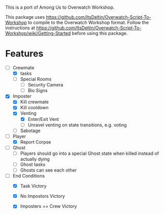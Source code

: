 This is a port of Among Us to Overwatch Workshop.

This package uses https://github.com/ItsDeltin/Overwatch-Script-To-Workshop to compile to the Overwatch Workshop format.
Follow the instructions at https://github.com/ItsDeltin/Overwatch-Script-To-Workshop/wiki/Getting-Started before using this package.

# Features

- [ ] Crewmate
  - [x] tasks
  - [ ] Special Rooms
    - [ ] Security Camera
    - [ ] Bio Signs
- [x] Imposter
  - [x] Kill crewmate
  - [x] Kill cooldown
  - [x] Venting
    - [x] Enter/Exit Vent
    - [ ] Unravel venting on state transitions, e.g. voting
  - [ ] Sabotage
- [ ] Player
  - [x] Report Corpse
- [ ] Ghost
  - [ ] Players should go into a special Ghost state when killed instead of actually dying
  - [ ] Ghost tasks
  - [ ] Ghosts can see each other
- [ ] End Conditions 
  - [x] Task Victory
  - [x] No Impostors Victory
  - [x] Imposters == Crew Victory
  